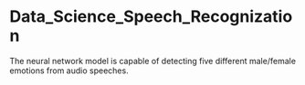 # Data_Science_Speech_Recognization
The neural network model is capable of detecting five different male/female emotions from audio speeches.
